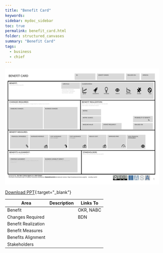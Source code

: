 ```yaml
---
title: "Benefit Card"
keywords: 
sidebar: mydoc_sidebar
toc: true
permalink: benefit_card.html
folder: structured_canvases
summary: "Benefit Card"
tags: 
  - business
  - chief
---
```


![image001](media/benefit_card001.svg)

[Download PPT](media/ppt/benefit_card.ppt){:target="_blank"}

| Area                | Description | Links To  |
| ------------------- | ----------- | --------- |
| Benefit             |             | OKR, NABC |
| Changes Required    |             | BDN       |
| Benefit Realization |             |           |
| Benefit Measures    |             |           |
| Benefits Alignment  |             |           |
| Stakeholders        |             |           |